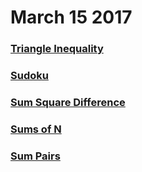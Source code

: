 # March 15 2017
### [Triangle Inequality](https://github.com/WomenWhoCodeNYC/Algorithms/blob/master/challenges/triangleInequality/triangleInequality.md)
### [Sudoku](https://github.com/WomenWhoCodeNYC/Algorithms/blob/master/challenges/sudoku/sudoku.md)
### [Sum Square Difference](https://github.com/WomenWhoCodeNYC/Algorithms/blob/master/challenges/sumSquareDifference/sum_square_difference.md)
### [Sums of N](https://github.com/WomenWhoCodeNYC/Algorithms/blob/master/challenges/sumsOfN/sumsOfN.md)
### [Sum Pairs](https://github.com/WomenWhoCodeNYC/Algorithms/blob/master/challenges/sumPairs/sumPairs.md)
